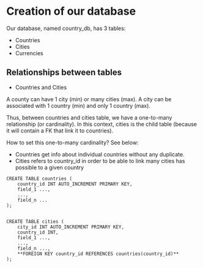 # Creation of our database

Our database, named country_db, has 3 tables:
* Countries
* Cities
* Currencies

## Relationships between tables

* Countries and Cities

A county can have 1 city (min) or many cities (max).
A city can be associated with 1 country (min) and only 1 country (max).

Thus, between countries and cities table, we have a one-to-many relationship (or cardinality).
In this context, cities is the child table (because it will contain a FK that link it to countries).

How to set this one-to-many cardinality? See below:
- Countries get info about individual countries without any duplicate.
- Cities refers to country_id in order to be able to link many cities has possible to a given country

```
CREATE TABLE countries (
    country_id INT AUTO_INCREMENT PRIMARY KEY,
    field_1 ...,
    ...,
    field_n ...
);


CREATE TABLE cities (
    city_id INT AUTO_INCREMENT PRIMARY KEY,
    country_id INT,
    field_1 ...,
    ...,
    field_n ...,
    **FOREIGN KEY country_id REFERENCES countries(country_id)**
);
```

